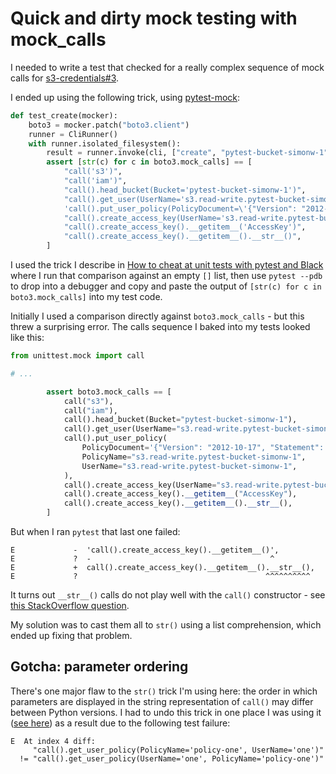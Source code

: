# Quick and dirty mock testing with mock_calls

I needed to write a test that checked for a really complex sequence of mock calls for [s3-credentials#3](https://github.com/simonw/s3-credentials/issues/3).

I ended up using the following trick, using [pytest-mock](https://pypi.org/project/pytest-mock/):

```python
def test_create(mocker):
    boto3 = mocker.patch("boto3.client")
    runner = CliRunner()
    with runner.isolated_filesystem():
        result = runner.invoke(cli, ["create", "pytest-bucket-simonw-1", "-c"])
        assert [str(c) for c in boto3.mock_calls] == [
            "call('s3')",
            "call('iam')",
            "call().head_bucket(Bucket='pytest-bucket-simonw-1')",
            "call().get_user(UserName='s3.read-write.pytest-bucket-simonw-1')",
            'call().put_user_policy(PolicyDocument=\'{"Version": "2012-10-17", "Statement": [{"Sid": "ListObjectsInBucket", "Effect": "Allow", "Action": ["s3:ListBucket"], "Resource": ["arn:aws:s3:::pytest-bucket-simonw-1"]}, {"Sid": "AllObjectActions", "Effect": "Allow", "Action": "s3:*Object", "Resource": ["arn:aws:s3:::pytest-bucket-simonw-1/*"]}]}\', PolicyName=\'s3.read-write.pytest-bucket-simonw-1\', UserName=\'s3.read-write.pytest-bucket-simonw-1\')',
            "call().create_access_key(UserName='s3.read-write.pytest-bucket-simonw-1')",
            "call().create_access_key().__getitem__('AccessKey')",
            "call().create_access_key().__getitem__().__str__()",
        ]
```
I used the trick I describe in [How to cheat at unit tests with pytest and Black](https://simonwillison.net/2020/Feb/11/cheating-at-unit-tests-pytest-black/) where I run that comparison against an empty `[]` list, then use `pytest --pdb` to drop into a debugger and copy and paste the output of `[str(c) for c in boto3.mock_calls]` into my test code.

Initially I used a comparison directly against `boto3.mock_calls` - but this threw a surprising error. The calls sequence I baked into my tests looked like this:

```python
from unittest.mock import call

# ...

        assert boto3.mock_calls == [
            call("s3"),
            call("iam"),
            call().head_bucket(Bucket="pytest-bucket-simonw-1"),
            call().get_user(UserName="s3.read-write.pytest-bucket-simonw-1"),
            call().put_user_policy(
                PolicyDocument='{"Version": "2012-10-17", "Statement": [{"Sid": "ListObjectsInBucket", "Effect": "Allow", "Action": ["s3:ListBucket"], "Resource": ["arn:aws:s3:::pytest-bucket-simonw-1"]}, {"Sid": "AllObjectActions", "Effect": "Allow", "Action": "s3:*Object", "Resource": ["arn:aws:s3:::pytest-bucket-simonw-1/*"]}]}',
                PolicyName="s3.read-write.pytest-bucket-simonw-1",
                UserName="s3.read-write.pytest-bucket-simonw-1",
            ),
            call().create_access_key(UserName="s3.read-write.pytest-bucket-simonw-1"),
            call().create_access_key().__getitem__("AccessKey"),
            call().create_access_key().__getitem__().__str__(),
        ]
```
But when I ran `pytest` that last one failed:
```
E             -  'call().create_access_key().__getitem__()',
E             ?  -                                        ^
E             +  call().create_access_key().__getitem__().__str__(),
E             ?                                          ^^^^^^^^^^
```
It turns out `__str__()` calls do not play well with the `call()` constructor - see [this StackOverflow question](https://stackoverflow.com/questions/61926147/how-to-represent-unittest-mock-call-str).

My solution was to cast them all to `str()` using a list comprehension, which ended up fixing that problem.

## Gotcha: parameter ordering

There's one major flaw to the `str()` trick I'm using here: the order in which parameters are displayed in the string representation of `call()` may differ between Python versions. I had to undo this trick in one place I was using it ([see here](https://github.com/simonw/s3-credentials/issues/8)) as a result due to the following test failure:

```
E  At index 4 diff:
     "call().get_user_policy(PolicyName='policy-one', UserName='one')"
  != "call().get_user_policy(UserName='one', PolicyName='policy-one')"
```
